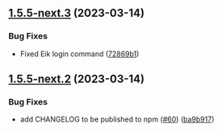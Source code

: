 ## [1.5.5-next.3](https://github.com/warp-ds/release-playground/compare/v1.5.5-next.2...v1.5.5-next.3) (2023-03-14)


### Bug Fixes

* Fixed Eik login command ([72869b1](https://github.com/warp-ds/release-playground/commit/72869b1b9bb9eeabd80ae2f3432decc14ff30b6e))

## [1.5.5-next.2](https://github.com/warp-ds/release-playground/compare/v1.5.5-next.1...v1.5.5-next.2) (2023-03-14)


### Bug Fixes

* add CHANGELOG to be published to npm ([#60](https://github.com/warp-ds/release-playground/issues/60)) ([ba9b917](https://github.com/warp-ds/release-playground/commit/ba9b9173989e57f5995ca366efa88f650cf044f2))
